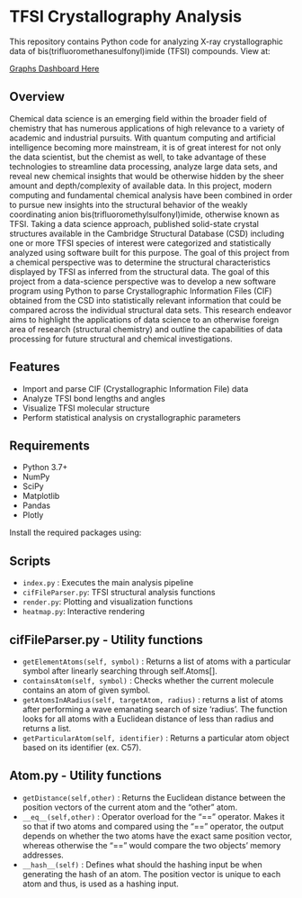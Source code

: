 # TFSI Crystallography Analysis

This repository contains Python code for analyzing X-ray crystallographic data of bis(trifluoromethanesulfonyl)imide (TFSI) compounds. View at:

[Graphs Dashboard Here](https://tfsi-research.vercel.app/)

## Overview

Chemical data science is an emerging field within the broader field of chemistry that has numerous applications of high relevance to a variety of academic and industrial pursuits. With quantum computing and artificial intelligence becoming more mainstream, it is of great interest for not only the data scientist, but the chemist as well, to take advantage of these technologies to streamline data processing, analyze large data sets, and reveal new chemical insights that would be otherwise hidden by the sheer amount and depth/complexity of available data. In this project, modern computing and fundamental chemical analysis have been combined in order to pursue new insights into the structural behavior of the weakly coordinating anion bis(trifluoromethylsulfonyl)imide, otherwise known as TFSI. Taking a data science approach, published solid-state crystal structures available in the Cambridge Structural Database (CSD) including one or more TFSI species of interest were categorized and statistically analyzed using software built for this purpose. The goal of this project from a chemical perspective was to determine the structural characteristics displayed by TFSI as inferred from the structural data. The goal of this project from a data-science perspective was to develop a new software program using Python to parse Crystallographic Information Files (CIF) obtained from the CSD into statistically relevant information that could be compared across the individual structural data sets. This research endeavor aims to highlight the applications of data science to an otherwise foreign area of research (structural chemistry) and outline the capabilities of data processing for future structural and chemical investigations.  

## Features

- Import and parse CIF (Crystallographic Information File) data
- Analyze TFSI bond lengths and angles
- Visualize TFSI molecular structure
- Perform statistical analysis on crystallographic parameters

## Requirements

- Python 3.7+
- NumPy
- SciPy
- Matplotlib
- Pandas
- Plotly

Install the required packages using:

## Scripts
- `index.py` : Executes the main analysis pipeline
- `cifFileParser.py`: TFSI structural analysis functions
- `render.py`: Plotting and visualization functions
- `heatmap.py`: Interactive rendering

## cifFileParser.py - Utility functions
-	`getElementAtoms(self, symbol)` : Returns a list of atoms with a particular symbol after linearly searching through self.Atoms[].
-	`containsAtom(self, symbol)` : Checks whether the current molecule contains an atom of given symbol.
-	`getAtomsInARadius(self, targetAtom, radius)` : returns a list of atoms after performing a wave emanating search of size ‘radius’. The function looks for all atoms with a Euclidean distance of less than radius and returns a list.
-	`getParticularAtom(self, identifier)` : Returns a particular atom object based on its identifier (ex. C57).

## Atom.py - Utility functions
- `getDistance(self,other)` : Returns the Euclidean distance between the position vectors of the current atom and the “other” atom.
- `__eq__(self,other)` : Operator overload for the “==” operator. Makes it so that if two atoms and compared using the “==” operator, the output depends on whether the two atoms have the exact same position vector, whereas otherwise the “==” would compare the two objects’ memory addresses.
- `__hash__(self)` : Defines what should the hashing input be when generating the hash of an atom. The position vector is unique to each atom and thus, is used as a hashing input.


